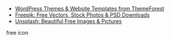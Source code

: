 - [WordPress Themes & Website Templates from ThemeForest](https://themeforest.net/)
- [Freepik: Free Vectors, Stock Photos & PSD Downloads](https://www.freepik.com/)
- [Unsplash: Beautiful Free Images & Pictures](https://unsplash.com/)

free icon


